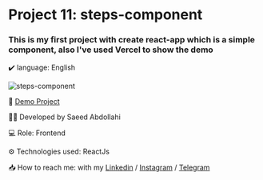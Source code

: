 # Project 11: steps-component

### This is my first project with create react-app which is a simple component, also I've used Vercel to show the demo
 

✔️ language: English



![steps-component](https://github.com/saeeddev-ir/steps-component/assets/105293554/0b428082-32a6-4774-a069-4a5d800f9df6)




🔗 [Demo Project](https://steps-component-red.vercel.app/)

👨‍💻 Developed by Saeed Abdollahi

💻 Role: Frontend

⚙️ Technologies used: ReactJs

📥 How to reach me: with my [Linkedin](https://www.linkedin.com/in/saeeddev-ir) / [Instagram](https://instagram.com/saeeddev_ir) / [Telegram](https://t.me/saeeddev_ir)
